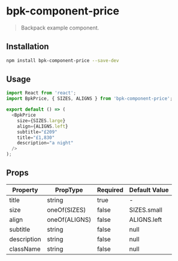 # bpk-component-price

> Backpack example component.

## Installation

```sh
npm install bpk-component-price --save-dev
```

## Usage

```js
import React from 'react';
import BpkPrice, { SIZES, ALIGNS } from 'bpk-component-price';

export default () => (
  <BpkPrice
    size={SIZES.large}
    align={ALIGNS.left}
    subtitle="£209"
    title="£1,830"
    description="a night"
  />
);
```

## Props

| Property  | PropType | Required | Default Value |
| --------- | -------- | -------- | ------------- |
| title     | string   | true     | -             |
| size | oneOf(SIZES)   | false    | SIZES.small         |
| align | oneOf(ALIGNS)   | false    | ALIGNS.left         |
| subtitle  | string   | false    | null          |
| description | string   | false    | null          |
| className | string   | false    | null          |
